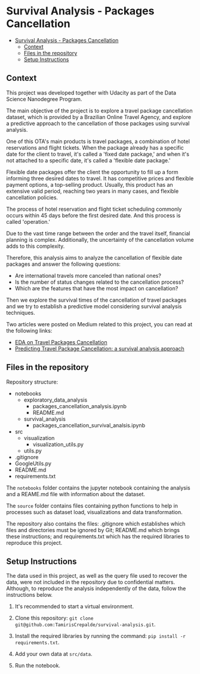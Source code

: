 # Survival Analysis - Packages Cancellation

- [Survival Analysis - Packages Cancellation](#survival-analysis---packages-cancellation)
  - [Context](#context)
  - [Files in the repository](#files-in-the-repository)
  - [Setup Instructions](#setup-instructions)

## Context

This project was developed together with Udacity as part of the Data Science Nanodegree Program.

The main objective of the project is to explore a travel package cancellation dataset, which is provided by a Brazilian Online Travel Agency, and explore a predictive approach to the cancellation of those packages using survival analysis.

One of this OTA's main products is travel packages, a combination of hotel reservations and flight tickets. When the package already has a specific date for the client to travel, it's called a 'fixed date package,' and when it's not attached to a specific date, it's called a 'flexible date package.'

Flexible date packages offer the client the opportunity to fill up a form informing three desired dates to travel. It has competitive prices and flexible payment options, a top-selling product. Usually, this product has an extensive valid period, reaching two years in many cases, and flexible cancellation policies.

The process of hotel reservation and flight ticket scheduling commonly occurs within 45 days before the first desired date. And this process is called 'operation.'

Due to the vast time range between the order and the travel itself, financial planning is complex. Additionally, the uncertainty of the cancellation volume adds to this complexity.

Therefore, this analysis aims to analyze the cancellation of flexible date packages and answer the following questions:
- Are international travels more canceled than national ones?
- Is the number of status changes related to the cancellation process?
- Which are the features that have the most impact on cancellation?

Then we explore the survival times of the cancellation of travel packages and we try to establish a predictive model considering survival analysis techniques.


Two articles were posted on Medium related to this project, you can read at the following links:
- [EDA on Travel Packages Cancellation](https://medium.com/@tamiriscrepalde/exploratory-data-analysis-on-travel-packages-cancellation-5e3972d50121)
- [Predicting Travel Package Cancellation: a survival analysis approach](https://medium.com/@tamiriscrepalde/predicting-travel-package-cancellation-a-survival-analysis-approach-be5e1c6d88ab)

## Files in the repository
Repository structure:

- notebooks
  - exploratory_data_analysis
    - packages_cancellation_analysis.ipynb
    - README.md
  - survival_analysis
    - packages_cancellation_survival_analsis.ipynb
- src
  - visualization
    - visualization_utils.py
  - utils.py
- .gitignore
- GoogleUtils.py
- README.md
- requirements.txt

The `notebooks` folder contains the jupyter notebook containing the analysis and a REAME.md file with information about the dataset.

The `source` folder contains files containing python functions to help in processes such as dataset load, visualizations and data transformation.

The repository also contains the files: .gitignore which establishes which files and directories must be ignored by Git; README.md which brings these instructions; and requirements.txt which has the required libraries to reproduce this project.


## Setup Instructions

The data used in this project, as well as the query file used to recover the data, were not included in the repository due to confidential matters. Although, to reproduce the analysis independently of the data, follow the instructions below.

1. It's recommended to start a virtual environment.

2. Clone this repository:
   `git clone git@github.com:TamirisCrepalde/survival-analysis.git`.

3. Install the required libraries by running the command: `pip install -r requirements.txt`.

4. Add your own data at `src/data`.

5. Run the notebook.
